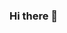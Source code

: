 ### Hi there 👋

<!--
**yash-td/yash-td** is a ✨ _special_ ✨ repository because its `README.md` (this file) appears on your GitHub profile.

[![My GitHub Stats](https://github-readme-stats.vercel.app/api/?username=yash-td&count_private=true&theme=tokyonight&showicons=true)]()
[![My GitHub Language Stats](https://github-readme-stats.vercel.app/api/top-langs/?username=yash-td&langs_count=5&theme=tokyonight)]()
Here are some ideas to get you started:

- 🔭 I’m currently working on ...
- 🌱 I’m currently learning ...
- 👯 I’m looking to collaborate on ...
- 🤔 I’m looking for help with ...
- 💬 Ask me about ...
- 📫 How to reach me: ...
- 😄 Pronouns: ...
- ⚡ Fun fact: ...
-->
